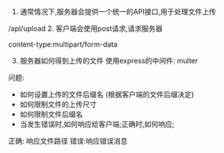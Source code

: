 
1. 通常情况下,服务器会提供一个统一的API接口,用于处理文件上传

/api/upload
2. 客户端会使用post请求,请求服务器

content-type:multipart/form-data

3. 服务器如何得到上传的文件
使用express的中间件: multer

问题:

- 如何设置上传的文件后缀名 (根据客户端的文件后缀决定)
- 如何限制文件的上传尺寸
- 如何限制文件后缀名
- 当发生错误时,如何响应给客户端;正确时,如何响应;

正确: 响应文件路径
错误:响应错误消息